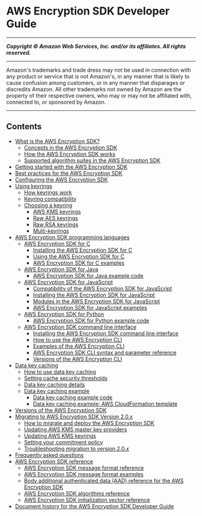 # AWS Encryption SDK Developer Guide

-----
*****Copyright &copy; Amazon Web Services, Inc. and/or its affiliates. All rights reserved.*****

-----
Amazon's trademarks and trade dress may not be used in 
     connection with any product or service that is not Amazon's, 
     in any manner that is likely to cause confusion among customers, 
     or in any manner that disparages or discredits Amazon. All other 
     trademarks not owned by Amazon are the property of their respective
     owners, who may or may not be affiliated with, connected to, or 
     sponsored by Amazon.

-----
## Contents
+ [What is the AWS Encryption SDK?](introduction.md)
   + [Concepts in the AWS Encryption SDK](concepts.md)
   + [How the AWS Encryption SDK works](how-it-works.md)
   + [Supported algorithm suites in the AWS Encryption SDK](supported-algorithms.md)
+ [Getting started with the AWS Encryption SDK](getting-started.md)
+ [Best practices for the AWS Encryption SDK](best-practices.md)
+ [Configuring the AWS Encryption SDK](configure.md)
+ [Using keyrings](choose-keyring.md)
   + [How keyrings work](using-keyrings.md)
   + [Keyring compatibility](keyring-compatibility.md)
   + [Choosing a keyring](which-keyring.md)
      + [AWS KMS keyrings](use-kms-keyring.md)
      + [Raw AES keyrings](use-raw-aes-keyring.md)
      + [Raw RSA keyrings](use-raw-rsa-keyring.md)
      + [Multi-keyrings](use-multi-keyring.md)
+ [AWS Encryption SDK programming languages](programming-languages.md)
   + [AWS Encryption SDK for C](c-language.md)
      + [Installing the AWS Encryption SDK for C](c-language-installation.md)
      + [Using the AWS Encryption SDK for C](c-language-using.md)
      + [AWS Encryption SDK for C examples](c-examples.md)
   + [AWS Encryption SDK for Java](java.md)
      + [AWS Encryption SDK for Java example code](java-example-code.md)
   + [AWS Encryption SDK for JavaScript](javascript.md)
      + [Compatibility of the AWS Encryption SDK for JavaScript](javascript-compatibility.md)
      + [Installing the AWS Encryption SDK for JavaScript](javascript-installation.md)
      + [Modules in the AWS Encryption SDK for JavaScript](javascript-modules.md)
      + [AWS Encryption SDK for JavaScript examples](js-examples.md)
   + [AWS Encryption SDK for Python](python.md)
      + [AWS Encryption SDK for Python example code](python-example-code.md)
   + [AWS Encryption SDK command line interface](crypto-cli.md)
      + [Installing the AWS Encryption SDK command line interface](crypto-cli-install.md)
      + [How to use the AWS Encryption CLI](crypto-cli-how-to.md)
      + [Examples of the AWS Encryption CLI](crypto-cli-examples.md)
      + [AWS Encryption SDK CLI syntax and parameter reference](crypto-cli-reference.md)
      + [Versions of the AWS Encryption CLI](crypto-cli-versions.md)
+ [Data key caching](data-key-caching.md)
   + [How to use data key caching](implement-caching.md)
   + [Setting cache security thresholds](thresholds.md)
   + [Data key caching details](data-caching-details.md)
   + [Data key caching example](sample-cache-example.md)
      + [Data key caching example code](sample-cache-example-code.md)
      + [Data key caching example: AWS CloudFormation template](sample-cache-example-cloudformation.md)
+ [Versions of the AWS Encryption SDK](about-versions.md)
+ [Migrating to AWS Encryption SDK Version 2.0.x](migration.md)
   + [How to migrate and deploy the AWS Encryption SDK](migration-guide.md)
   + [Updating AWS KMS master key providers](migrate-mkps-v2.md)
   + [Updating AWS KMS keyrings](migrate-keyrings-v2.md)
   + [Setting your commitment policy](migrate-commitment-policy.md)
   + [Troubleshooting migration to version 2.0.x](troubleshooting-migration.md)
+ [Frequently asked questions](faq.md)
+ [AWS Encryption SDK reference](reference.md)
   + [AWS Encryption SDK message format reference](message-format.md)
   + [AWS Encryption SDK message format examples](message-format-examples.md)
   + [Body additional authenticated data (AAD) reference for the AWS Encryption SDK](body-aad-reference.md)
   + [AWS Encryption SDK algorithms reference](algorithms-reference.md)
   + [AWS Encryption SDK initialization vector reference](IV-reference.md)
+ [Document history for the AWS Encryption SDK Developer Guide](document-history.md)